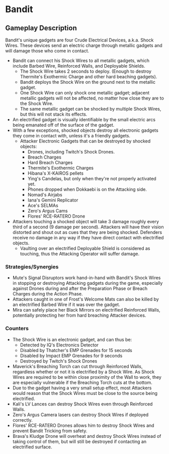 # Bandit

## Gameplay Description

Bandit's unique gadgets are four Crude Electrical Devices, a.k.a. Shock Wires. These devices send an electric charge through metallic gadgets and will damage those who come in contact.

- Bandit can connect his Shock Wires to all metallic gadgets, which include Barbed Wire, Reinforced Walls, and Deployable Shields.
  - The Shock Wire takes 2 seconds to deploy. (Enough to destroy Thermite's Exothermic Charge and other hard beaching gadgets).
  - Bandit deploys the Shock Wire on the ground next to the metallic gadget.
  - One Shock Wire can only shock one metallic gadget; adjacent metallic gadgets will not be affected, no matter how close they are to the Shock Wire.
  - The same metallic gadget can be shocked by multiple Shock Wires, but this will not stack its effects.
- An electrified gadget is visually identifiable by the small electric arcs being emanated off of the surface of the gadget.
- With a few exceptions, shocked objects destroy all electronic gadgets they come in contact with, unless it's a friendly gadgets.
  - Attacker Electronic Gadgets that can be destroyed by shocked objects:
    - Drones, including Twitch's Shock Drones.
    - Breach Charges
    - Hard Breach Charges
    - Thermite's Exothermic Charges
    - Hibana's X-KAIROS pellets
    - Ying's Candelas, but only when they're not properly activated yet.
    - Phones dropped when Dokkaebi is on the Attacking side.
    - Nomad's Airjabs
    - Iana's Gemini Replicator
    - Ace's SELMAs
    - Zero's Argus Cams
    - Flores' RCE-RATERO Drone
- Attackers touching a shocked object will take 3 damage roughly every third of a second (9 damage per second). Attackers will have their vision distorted and shout out as cues that they are being shocked. Defenders receive no damage in any way if they have direct contact with electrified objects.
  - Vaulting over an electrified Deployable Shield is considered as touching, thus the Attacking Operator will suffer damage.

### Strategies/Synergies

- Mute's Signal Disruptors work hand-in-hand with Bandit's Shock Wires in stopping or destroying Attacking gadgets during the game, especially against Drones during and after the Preparation Phase or Breach Charges during the Action Phase.
- Attackers caught in one of Frost's Welcome Mats can also be killed by an electrified Barbed Wire if it was over the gadget.
- Mira can safely place her Black Mirrors on electrified Reinforced Walls, potentially protecting her from hard breaching Attacker devices.

### Counters

- The Shock Wire is an electronic gadget, and can thus be:
  - Detected by IQ's Electronics Detector
  - Disabled by Thatcher's EMP Grenades for 15 seconds
  - Disabled by Impact EMP Grenades for 9 seconds
  - Destroyed by Twitch's Shock Drones
- Maverick's Breaching Torch can cut through Reinforced Walls, regardless whether or not it is electrified by a Shock Wire. As Shock Wires are required to be within close proximity of the Wall to work, they are especially vulnerable if the Breaching Torch cuts at the bottom.
- Due to the gadget having a very small setup effect, most Attackers would reason that the Shock Wires must be close to the source being electrified.
- Kali's LV Lances can destroy Shock Wires even through Reinforced Walls.
- Zero's Argus Camera lasers can destroy Shock Wires if deployed correctly.
- Flores' RCE-RATERO Drones allows him to destroy Shock Wires and prevent Bandit Tricking from safety.
- Brava's Kludge Drone will overheat and destroy Shock Wires instead of taking control of them, but will still be destroyed if contacting an electrified surface.
